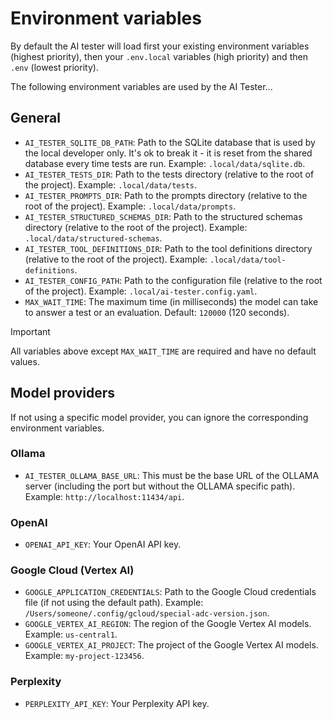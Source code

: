 # Environment variables

By default the AI tester will load first your existing environment variables (highest priority), then your `.env.local` variables (high priority) and then `.env` (lowest priority).

The following environment variables are used by the AI Tester...

## General

- `AI_TESTER_SQLITE_DB_PATH`: Path to the SQLite database that is used by the local developer only. It's ok to break it - it is reset from the shared database every time tests are run. Example: `.local/data/sqlite.db`.
- `AI_TESTER_TESTS_DIR`: Path to the tests directory (relative to the root of the project). Example: `.local/data/tests`.
- `AI_TESTER_PROMPTS_DIR`: Path to the prompts directory (relative to the root of the project). Example: `.local/data/prompts`.
- `AI_TESTER_STRUCTURED_SCHEMAS_DIR`: Path to the structured schemas directory (relative to the root of the project). Example: `.local/data/structured-schemas`.
- `AI_TESTER_TOOL_DEFINITIONS_DIR`: Path to the tool definitions directory (relative to the root of the project). Example: `.local/data/tool-definitions`.
- `AI_TESTER_CONFIG_PATH`: Path to the configuration file (relative to the root of the project). Example: `.local/ai-tester.config.yaml`.
- `MAX_WAIT_TIME`: The maximum time (in milliseconds) the model can take to answer a test or an evaluation. Default: `120000` (120 seconds).

> [!IMPORTANT]
> All variables above except `MAX_WAIT_TIME` are required and have no default values.

## Model providers

If not using a specific model provider, you can ignore the corresponding environment variables.

### Ollama

- `AI_TESTER_OLLAMA_BASE_URL`: This must be the base URL of the OLLAMA server (including the port but without the OLLAMA specific path). Example: `http://localhost:11434/api`.

### OpenAI

- `OPENAI_API_KEY`: Your OpenAI API key.

### Google Cloud (Vertex AI)

- `GOOGLE_APPLICATION_CREDENTIALS`: Path to the Google Cloud credentials file (if not using the default path). Example: `/Users/someone/.config/gcloud/special-adc-version.json`.
- `GOOGLE_VERTEX_AI_REGION`: The region of the Google Vertex AI models. Example: `us-central1`.
- `GOOGLE_VERTEX_AI_PROJECT`: The project of the Google Vertex AI models. Example: `my-project-123456`.

### Perplexity

- `PERPLEXITY_API_KEY`: Your Perplexity API key.
